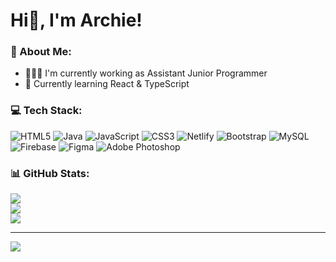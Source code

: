# Hi👋, I'm Archie!
### 💫 About Me:
- 🧑🏻‍💻 I'm currently working as Assistant Junior Programmer <br/>
- 🌱 Currently learning React & TypeScript

### 💻 Tech Stack:
![HTML5](https://img.shields.io/badge/html5-%23E34F26.svg?style=for-the-badge&logo=html5&logoColor=white) ![Java](https://img.shields.io/badge/java-%23ED8B00.svg?style=for-the-badge&logo=openjdk&logoColor=white) ![JavaScript](https://img.shields.io/badge/javascript-%23323330.svg?style=for-the-badge&logo=javascript&logoColor=%23F7DF1E) ![CSS3](https://img.shields.io/badge/css3-%231572B6.svg?style=for-the-badge&logo=css3&logoColor=white) ![Netlify](https://img.shields.io/badge/netlify-%23000000.svg?style=for-the-badge&logo=netlify&logoColor=#00C7B7) ![Bootstrap](https://img.shields.io/badge/bootstrap-%238511FA.svg?style=for-the-badge&logo=bootstrap&logoColor=white) ![MySQL](https://img.shields.io/badge/mysql-%2300000f.svg?style=for-the-badge&logo=mysql&logoColor=white) ![Firebase](https://img.shields.io/badge/Firebase-039BE5?style=for-the-badge&logo=Firebase&logoColor=white) ![Figma](https://img.shields.io/badge/figma-%23F24E1E.svg?style=for-the-badge&logo=figma&logoColor=white) ![Adobe Photoshop](https://img.shields.io/badge/adobe%20photoshop-%2331A8FF.svg?style=for-the-badge&logo=adobe%20photoshop&logoColor=white)
### 📊 GitHub Stats:
![](https://github-readme-stats.vercel.app/api?username=namdosanwannabe&theme=default&hide_border=false&include_all_commits=false&count_private=false)<br/>
![](https://github-readme-streak-stats.herokuapp.com/?user=namdosanwannabe&theme=default&hide_border=false)<br/>
![](https://github-readme-stats.vercel.app/api/top-langs/?username=namdosanwannabe&theme=default&hide_border=false&include_all_commits=false&count_private=false&layout=compact)

---
[![](https://visitcount.itsvg.in/api?id=namdosanwannabe&icon=0&color=0)](https://visitcount.itsvg.in)
